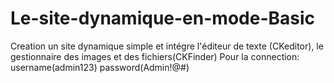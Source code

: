 # Le-site-dynamique-en-mode-Basic
Creation un site dynamique simple et  intégre l'éditeur de texte (CKeditor), le gestionnaire des images et des fichiers(CKFinder)
Pour la connection: username(admin123) password(Admin!@#)
